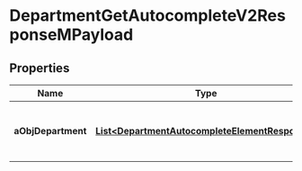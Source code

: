 

# DepartmentGetAutocompleteV2ResponseMPayload

## Properties

Name | Type | Description | Notes
------------ | ------------- | ------------- | -------------
**aObjDepartment** | [**List&lt;DepartmentAutocompleteElementResponse&gt;**](DepartmentAutocompleteElementResponse.md) | An array of Department autocomplete element response. | 




